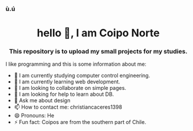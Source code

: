### ù.ú

<h1 align="center">hello 👋, I am Coipo Norte</h1>
<h3 align="center">This repository is to upload my small projects for my studies.</h3>

I like programming and this is some information about me:

- 🔭 I am currently studying computer control engineering.
- 🌱 I am currently learning web development.
- 👯 I am looking to collaborate on simple pages.
- 🤔 I am looking for help to learn about DB.
- 💬 Ask me about design
- 📫 How to contact me: christiancaceres1398
- 😄 Pronouns: He
- ⚡ Fun fact: Coipos are from the southern part of Chile.


